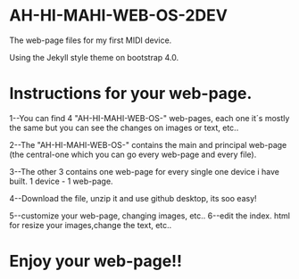 # AH-HI-MAHI-WEB-OS-2DEV

The web-page files for my first MIDI device.

Using the Jekyll style theme on bootstrap 4.0.

# Instructions for your web-page.
1--You can find 4 "AH-HI-MAHI-WEB-OS-" web-pages, each one it´s mostly the same but you can see the changes on images or text, etc..

2--The "AH-HI-MAHI-WEB-OS-" contains the main and principal web-page (the central-one which you can go every web-page and every file).

3--The other 3 contains one web-page for every single one device i have built. 1 device - 1 web-page.

4--Download the file, unzip it and use github desktop, its soo easy!

5--customize your web-page, changing images, etc.. 6--edit the index. html for resize your images,change the text, etc..

# Enjoy your web-page!!
